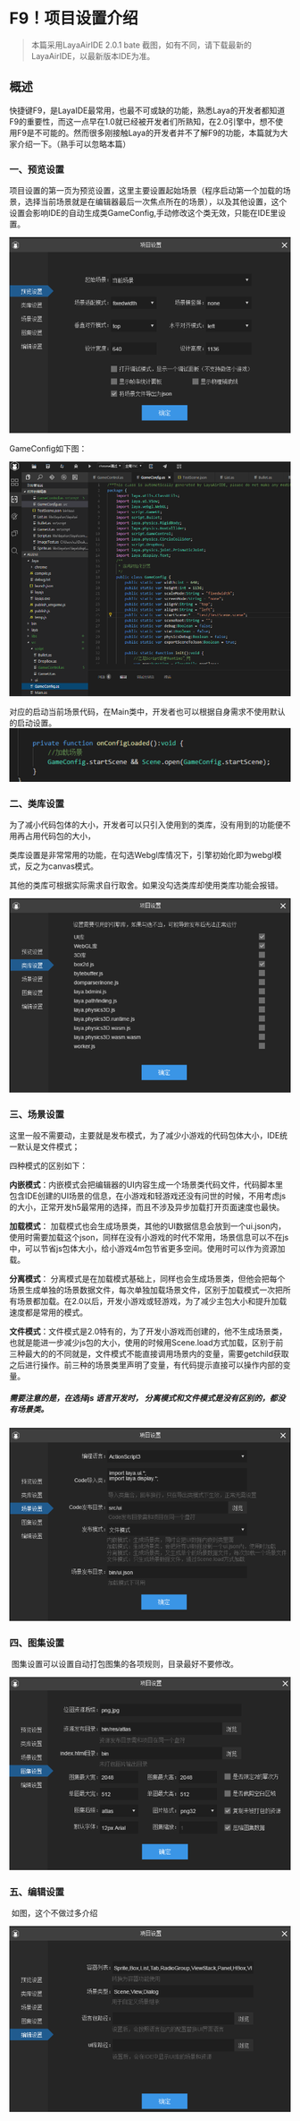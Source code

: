 # F9！项目设置介绍

> 本篇采用LayaAirIDE 2.0.1 bate 截图，如有不同，请下载最新的LayaAirIDE，以最新版本IDE为准。

## 概述

​    快捷键F9，是LayaIDE最常用，也最不可或缺的功能，熟悉Laya的开发者都知道F9的重要性，而这一点早在1.0就已经被开发者们所熟知，在2.0引擎中，想不使用F9是不可能的。然而很多刚接触Laya的开发者并不了解F9的功能，本篇就为大家介绍一下。（熟手可以忽略本篇）





### 一、预览设置

​        项目设置的第一页为预览设置，这里主要设置起始场景（程序启动第一个加载的场景，选择当前场景就是在编辑器最后一次焦点所在的场景），以及其他设置，这个设置会影响IDE的自动生成类GameConfig,手动修改这个类无效，只能在IDE里设置。

![](img/1.png)



GameConfig如下图：

![](img/7.png)

对应的启动当前场景代码，在Main类中，开发者也可以根据自身需求不使用默认的启动设置。![](img/8.png)



### 二、类库设置

​	 为了减小代码包体的大小，开发者可以只引入使用到的类库，没有用到的功能便不用再占用代码包的大小，

类库设置是非常常用的功能，在勾选Webgl库情况下，引擎初始化即为webgl模式，反之为canvas模式。

其他的类库可根据实际需求自行取舍。如果没勾选类库却使用类库功能会报错。



![](img/2.png)



### 三、场景设置

​     这里一般不需要动，主要就是发布模式，为了减少小游戏的代码包体大小，IDE统一默认是文件模式；

四种模式的区别如下：

 **内嵌模式**：内嵌模式会把编辑器的UI内容生成一个场景类代码文件，代码脚本里包含IDE创建的UI场景的信息，在小游戏和轻游戏还没有问世的时候，不用考虑js 的大小，正常开发h5最常用的选择，而且不涉及异步加载打开页面速度也最快。

**加载模式**： 加载模式也会生成场景类，其他的UI数据信息会放到一个ui.json内，使用时需要加载这个json，同样在没有小游戏的时代不常用，场景信息可以不在js中，可以节省js包体大小，给小游戏4m包节省更多空间。使用时可以作为资源加载。

**分离模式**： 分离模式是在加载模式基础上，同样也会生成场景类，但他会把每个场景生成单独的场景数据文件，每次单独加载场景文件，区别于加载模式一次把所有场景都加载。在2.0以后，开发小游戏或轻游戏，为了减少主包大小和提升加载速度都是常用的模式。

**文件模式**：文件模式是2.0特有的，为了开发小游戏而创建的，他不生成场景类，也就是能进一步减少js包的大小，使用的时候用Scene.load方式加载，区别于前三种最大的的不同就是，文件模式不能直接调用场景内的变量，需要getchild获取之后进行操作。前三种的场景类里声明了变量，有代码提示直接可以操作内部的变量。



##### 需要注意的是，在选择js 语言开发时， 分离模式和文件模式是没有区别的，都没有场景类。



![](img/3.png)



### 四、图集设置

​    图集设置可以设置自动打包图集的各项规则，目录最好不要修改。

![](img/4.png)



### 五、编辑设置

​       如图，这个不做过多介绍

![](img/5.png)